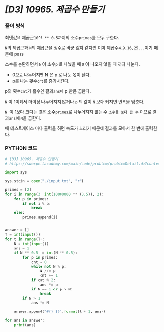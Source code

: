 # *[D3] 10965. 제곱수 만들기*

### 풀이 방식

최댓값의 제곱근`10^7 ** 0.5`까지의 소수`primes`를 모두 구한다.

`N`의 제곱근과 `N`의 제곱근을 정수로 바꾼 값이 같다면 이미 제곱수`4,9,16,25...`이기 때문에 pass

소수를 순환하면서 `N` 이 소수`p` 로 나눴을 때 `0` 이 나오지 않을 때 까지 나눈다.

- 0으로 나누어지면 N 은 p 로 나눈 몫이 된다.
- p를 나눈 횟수`cnt`를 증가시킨다.

p의 횟수`cnt`가 홀수면 결과`ans`에 p 만큼 곱한다.

`N` 이 1이되서 더이상 나누어지지 않거나 `p` 의 값이 `N` 보다 커지면 반복을 멈춘다.

`N `이 1보다 크다는 것은 소수`primes`로 나누어지지 않는 수 `소수들 보다 큰 수` 이므로 결과`ans`에 `N`을 곱한다.

매 테스트케이스 마다 출력을 하면 속도가 느리기 때문에 결과를 모아서 한 번에 출력한다.

 

### PYTHON 코드

```python
# [D3] 10965. 제곱수 만들기
# https://swexpertacademy.com/main/code/problem/problemDetail.do?contestProbId=AXWXH_h695kDFAST&categoryId=AXWXH_h695kDFAST&categoryType=CODE

import sys

sys.stdin = open("./input.txt", "r")

primes = [2]
for i in range(3, int(10000000 ** (0.5)), 2):
    for p in primes:
        if not i % p:
            break
    else:
        primes.append(i)


answer = []
T = int(input())
for t in range(T):
    N = int(input())
    ans = 1
    if N ** 0.5 != int(N ** 0.5):
        for p in primes:
            cnt = 0
            while not N % p:
                N //= p
                cnt += 1
            if cnt % 2:
                ans *= p
            if N == 1 or p > N:
                break
        if N > 1:
            ans *= N

    answer.append("#{} {}".format(t + 1, ans))

for ans in answer:
    print(ans)

```

